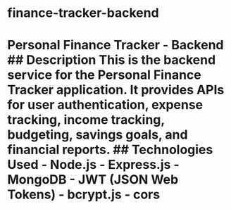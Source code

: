 # finance-tracker-backend
# Personal Finance Tracker - Backend  ## Description This is the backend service for the Personal Finance Tracker application. It provides APIs for user authentication, expense tracking, income tracking, budgeting, savings goals, and financial reports.  ## Technologies Used - Node.js - Express.js - MongoDB - JWT (JSON Web Tokens) - bcrypt.js - cors
